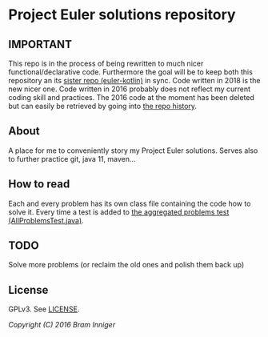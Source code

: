 # Project Euler solutions repository

## IMPORTANT

This repo is in the process of being rewritten to much nicer functional/declarative code.
Furthermore the goal will be to keep both this repository an its [sister repo (euler-kotlin)](https://github.com/bram-inniger/euler-kotlin) in sync.
Code written in 2018 is the new nicer one. Code written in 2016 probably does not reflect my current coding skill and practices.
The 2016 code at the moment has been deleted but can easily be retrieved by going into [the repo history](https://github.com/bram-inniger/euler/commit/7e027185176a542cdcad98da09008459e28f96fc).

## About

A place for me to conveniently story my Project Euler solutions.
Serves also to further practice git, java 11, maven...

## How to read

Each and every problem has its own class file containing the code how to solve it.
Every time a test is added to [the aggregated problems test (AllProblemsTest.java)](https://github.com/bram-inniger/euler/blob/master/src/test/java/be/inniger/euler/AllProblemsTest.java).

## TODO
Solve more problems (or reclaim the old ones and polish them back up)

## License

GPLv3. See [LICENSE](LICENSE).

_Copyright (C) 2016 Bram Inniger_

